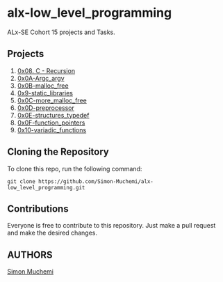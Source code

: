 # alx-low_level_programming
ALx-SE Cohort 15 projects and Tasks.
## Projects
1. [0x08. C - Recursion](https://github.com/Simon-Muchemi/alx-low_level_programming/tree/main/0x08-recursion)
2. [0x0A-Argc_argv](https://github.com/Simon-Muchemi/alx-low_level_programming/tree/main/0x0A-argc_argv)
3. [0x0B-malloc_free](https://github.com/Simon-Muchemi/alx-low_level_programming/tree/main/0x0B-malloc_free)
4. [0x9-static_libraries](https://github.com/Simon-Muchemi/alx-low_level_programming/tree/main/0x09-static_libraries)
5. [0x0C-more_malloc_free](https://github.com/Simon-Muchemi/alx-low_level_programming/tree/main/0x0C-more_malloc_free)
6. [0x0D-preprocessor](https://github.com/Simon-Muchemi/alx-low_level_programming/tree/main/0x0D-preprocessor)
7. [0x0E-structures_typedef](https://github.com/Simon-Muchemi/alx-low_level_programming/tree/main/0x0E-structures_typedef)
8. [0x0F-function_pointers](https://github.com/Simon-Muchemi/alx-low_level_programming/tree/main/0x0F-function_pointers)
9. [0x10-variadic_functions](https://github.com/Simon-Muchemi/alx-low_level_programming/tree/main/0x10-variadic_functions)
## Cloning the Repository
To clone this repo, run the following command:
```shell
git clone https://github.com/Simon-Muchemi/alx-low_level_programming.git
```
## Contributions
Everyone is free to contribute to this repository. Just make a pull request and make the desired changes.
## AUTHORS
[Simon Muchemi](https://github.com/Simon-Muchemi/)
